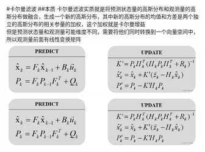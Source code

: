 #卡尔曼滤波
##本质
卡尔曼滤波实质就是将预测状态量的高斯分布和观测量的高斯分布做融合，生成一个新的高斯分布，其中新的高斯分布的均值和方差是两个独立的高斯分布的相关参量的加权，这个加权就是卡尔曼增益  
但是预测状态量和观测量可能维度不同，需要将他们同时转换到一个向量空间中，所以观测量前面有线性变换矩阵  
<img src="./pics/1.png">
![这是图片](./pics/1.png "Magic Gardens")
##
